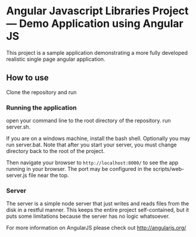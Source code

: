 # Angular Javascript Libraries Project — Demo Application using Angular JS

This project is a sample application demonstrating a more fully developed realistic single page
angular application.

## How to use

Clone the repository and run


### Running the application

open your command line to the root directory of the repository.  run server.sh.

If you are on a windows machine, install the bash shell.  Optionally you may run server.bat.  Note that
after you start your server, you must change directory back to the root of the project.

Then navigate your browser to `http://localhost:8000/` to see the app running in
your browser.  The port may be configured in the scripts/web-server.js file near the top.

### Server

The server is a simple node server that just writes and reads files from the disk in a restful manner.  This keeps the entire project
self-contained, but it puts some limitations because the server has no logic whatsoever.

For more information on AngularJS please check out http://angularjs.org/
